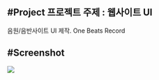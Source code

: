 #Project
프로젝트 주제 : 웹사이트 UI
---------------------------

음원/음반사이트 UI 제작.
One Beats Record

#Screenshot
-----------
<div>
<img src="https://user-images.githubusercontent.com/63985720/89745146-b9a5a880-daec-11ea-98c9-d3c1f0f080b6.png">
</div>
